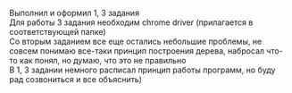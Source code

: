 Выполнил и оформил 1, 3 задания         
Для работы 3 задания необходим chrome driver (прилагается в соответствующей папке)      
Со вторым заданием все еще остались небольшие проблемы, не совсем понимаю все-таки принцип построения дерева, 
набросал что-то как понял, но думаю, что это не правильно    
В 1, 3 задании немного расписал принцип работы программ, но буду рад созвониться и все объяснить)